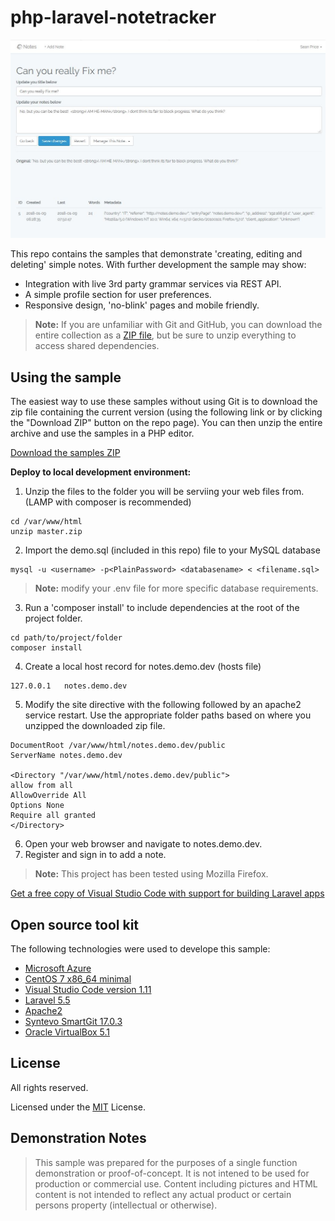 # php-laravel-notetracker

![Screen shot](https://github.com/185SE14THST/php-laravel-notetracker/raw/master/demo.jpg "Sample #1")

This repo contains the samples that demonstrate 'creating, editing and deleting' simple notes. With further development the sample may show:
* Integration with live 3rd party grammar services via REST API.
* A simple profile section for user preferences.
* Responsive design, 'no-blink' pages and mobile friendly.

> **Note:** If you are unfamiliar with Git and GitHub, you can download the entire collection as a 
> [ZIP file](../../archive/master.zip), but be 
> sure to unzip everything to access shared dependencies. 

## Using the sample


The easiest way to use these samples without using Git is to download the zip file containing the current version (using the following link or by clicking the "Download ZIP" button on the repo page). You can then unzip the entire archive and use the samples in a PHP editor.

   [Download the samples ZIP](../../archive/master.zip)

   **Deploy to local development environment:** 
   1. Unzip the files to the folder you will be serviing your web files from. (LAMP with composer is recommended)
```
cd /var/www/html
unzip master.zip
```
   2. Import the demo.sql (included in this repo)  file to your MySQL database
```
mysql -u <username> -p<PlainPassword> <databasename> < <filename.sql>
```
> **Note:** modify your .env file for more specific database requirements. 

   3. Run a 'composer install' to include dependencies at the root of the project folder.
```
cd path/to/project/folder
composer install
```
   4. Create a local host record for notes.demo.dev (hosts file)
```
127.0.0.1   notes.demo.dev
```
   5. Modify the site directive with the following followed by an apache2 service restart. Use the appropriate folder paths based on where you unzipped the downloaded zip file.
```
DocumentRoot /var/www/html/notes.demo.dev/public
ServerName notes.demo.dev

<Directory "/var/www/html/notes.demo.dev/public">
allow from all
AllowOverride All
Options None
Require all granted
</Directory>
```
   6. Open your web browser and navigate to notes.demo.dev.
   7. Register and sign in to add a note.
   
> **Note:** This project has been tested using Mozilla Firefox. 

[Get a free copy of Visual Studio Code with support for building Laravel apps](https://code.visualstudio.com/download)

## Open source tool kit
The following technologies were used to develope this sample:
* [Microsoft Azure](https://azure.microsoft.com/en-us/)
* [CentOS 7 x86_64 minimal](https://www.centos.org/)
* [Visual Studio Code version 1.11](https://code.visualstudio.com/)
* [Laravel 5.5](https://laravel.com/docs/5.5/releases)
* [Apache2](http://httpd.apache.org/)
* [Syntevo SmartGit 17.0.3](http://www.syntevo.com/smartgit/)
* [Oracle VirtualBox 5.1](https://www.virtualbox.org/)


## License

 All rights reserved.

Licensed under the [MIT](LICENSE.txt) License.

## Demonstration Notes
> This sample was prepared for the purposes of a single function demonstration or proof-of-concept. It is not intened to be used for production or commercial use. Content including pictures and HTML content is not intended to reflect any actual product or certain persons property (intellectual or otherwise).
